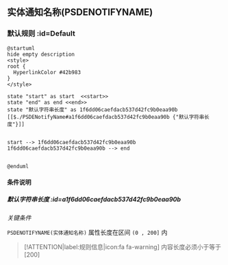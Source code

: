 ## 实体通知名称(PSDENOTIFYNAME) <!-- {docsify-ignore-all} -->

   

### 默认规则 :id=Default

```plantuml
@startuml
hide empty description
<style>
root {
  HyperlinkColor #42b983
}
</style>

state "start" as start  <<start>>
state "end" as end <<end>>
state "默认字符串长度" as 1f6dd06caefdacb537d42fc9b0eaa90b [[$./PSDENotifyName#a1f6dd06caefdacb537d42fc9b0eaa90b {"默认字符串长度"}]]


start --> 1f6dd06caefdacb537d42fc9b0eaa90b 
1f6dd06caefdacb537d42fc9b0eaa90b --> end 


@enduml
```

#### 条件说明

##### 默认字符串长度 :id=a1f6dd06caefdacb537d42fc9b0eaa90b


*关键条件*


`PSDENOTIFYNAME(实体通知名称)` 属性长度在区间 `(0 , 200]` 内

> [!ATTENTION|label:规则信息|icon:fa fa-warning]
> 内容长度必须小于等于[200]







